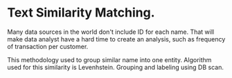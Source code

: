 # Text Similarity Matching.

Many data sources in the world don't include ID for each name. That will make data analyst have a hard time to create an analysis, such as frequency of transaction per customer.

This methodology used to group similar name into one entity. Algorithm used for this similarity is Levenhstein. Grouping and labeling using DB scan.
